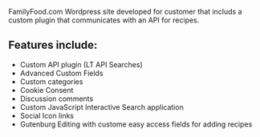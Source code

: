 FamilyFood.com 
Wordpress site developed for customer that includs a custom plugin that communicates with an API
for recipes.  

Features include:
-----------------
- Custom API plugin (LT API Searches)
- Advanced Custom Fields
- Custom categories 
- Cookie Consent
- Discussion comments 
- Custom JavaScript Interactive Search application
- Social Icon links
- Gutenburg Editing with custome easy access fields for adding recipes
